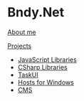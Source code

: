 ﻿# Bndy.Net

[About me](md/home-about.md)

[Projects]()
  
  * [JavaScript Libraries](https://github.com/BndyNet/jslib)
  * [CSharp Libraries](https://github.com/BndyNet/lib)
  * [TaskUI](https://github.com/BndyNet/TaskUI)
  * [Hosts for Windows](https://github.com/BndyNet/SysHostUpdater)
  * [CMS](https://github.com/BndyNet/CMS)


<!--[gimmick:theme (inverse: false)](spacelab)

[gimmick:ThemeChooser](Change theme)-->
